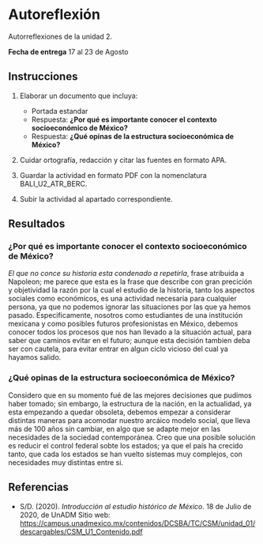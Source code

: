 # Autoreflexión

Autorreflexiones de la unidad 2.

__Fecha de entrega__ 17 al 23 de Agosto

## Instrucciones

1. Elaborar un documento que incluya:
	- Portada estandar
	- Respuesta: __¿Por qué es importante conocer el contexto socioeconómico de México?__
	- Respuesta: __¿Qué opinas de la estructura socioeconómica de México?__

2. Cuidar ortografía, redacción y citar las fuentes en formato APA.

3. Guardar la actividad en formato PDF con la nomenclatura BALI_U2_ATR_BERC. 

4. Subir la actividad al apartado correspondiente.

## Resultados

### __¿Por qué es importante conocer el contexto socioeconómico de México?__

_El que no conce su historia esta condenado a repetirla_, frase atribuida a Napoleon; me parece que esta es la frase que describe con gran precición y objetividad la razón por la cual el estudio de la historia, tanto los aspectos sociales como económicos, es una actividad necesaria para cualquier persona, ya que no podemos ignorar las situaciones por las que ya hemos pasado. Especificamente, nosotros como estudiantes de una institución mexicana y como posibles futuros profesionistas en México, debemos conocer todos los procesos que nos han llevado a la situación actual, para saber que caminos evitar en el futuro; aunque esta decisión tambien deba ser con cautela, para evitar entrar en algun ciclo vicioso del cual ya hayamos salido.

### __¿Qué opinas de la estructura socioeconómica de México?__

Considero que en su momento fué de las mejores decisiones que pudimos haber tomado; sin embargo, la estructura de la nación, en la actualidad, ya esta empezando a quedar obsoleta, debemos empezar a considerar distintas maneras para acomodar nuestro arcáico modelo social, que lleva más de 100 años sin cambiar, en algo que se adapte mejor en las necesidades de la sociedad contemporánea. Creo que una posible solución es reducir el control federal sobte los estados; ya que el país ha crecido tanto, que cada los estados se han vuelto sistemas muy complejos, con necesidades muy distintas entre si.


## Referencias

- S/D. (2020). _Introducción al estudio histórico de México_. 18 de Julio de 2020, de UnADM Sitio web: https://campus.unadmexico.mx/contenidos/DCSBA/TC/CSM/unidad_01/descargables/CSM_U1_Contenido.pdf

